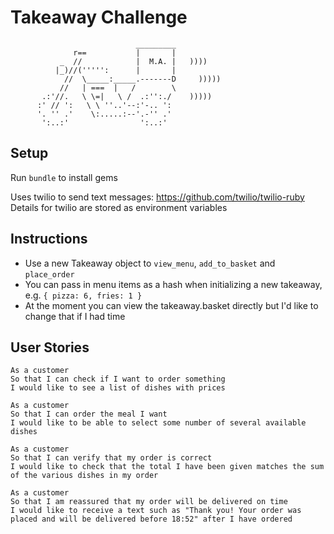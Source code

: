 Takeaway Challenge
==================
```
                            _________
              r==           |       |
           _  //            |  M.A. |   ))))
          |_)//(''''':      |       |
            //  \_____:_____.-------D     )))))
           //   | ===  |   /        \
       .:'//.   \ \=|   \ /  .:'':./    )))))
      :' // ':   \ \ ''..'--:'-.. ':
      '. '' .'    \:.....:--'.-'' .'
       ':..:'                ':..:'

 ```

Setup
-----

Run `bundle` to install gems

Uses twilio to send text messages: https://github.com/twilio/twilio-ruby
Details for twilio are stored as environment variables

Instructions
-------
* Use a new Takeaway object to `view_menu`, `add_to_basket` and `place_order`
* You can pass in menu items as a hash when initializing a new takeaway, e.g. `{ pizza: 6, fries: 1 }`
* At the moment you can view the takeaway.basket directly but I'd like to change that if I had time

User Stories
----

```
As a customer
So that I can check if I want to order something
I would like to see a list of dishes with prices

As a customer
So that I can order the meal I want
I would like to be able to select some number of several available dishes

As a customer
So that I can verify that my order is correct
I would like to check that the total I have been given matches the sum of the various dishes in my order

As a customer
So that I am reassured that my order will be delivered on time
I would like to receive a text such as "Thank you! Your order was placed and will be delivered before 18:52" after I have ordered
```
